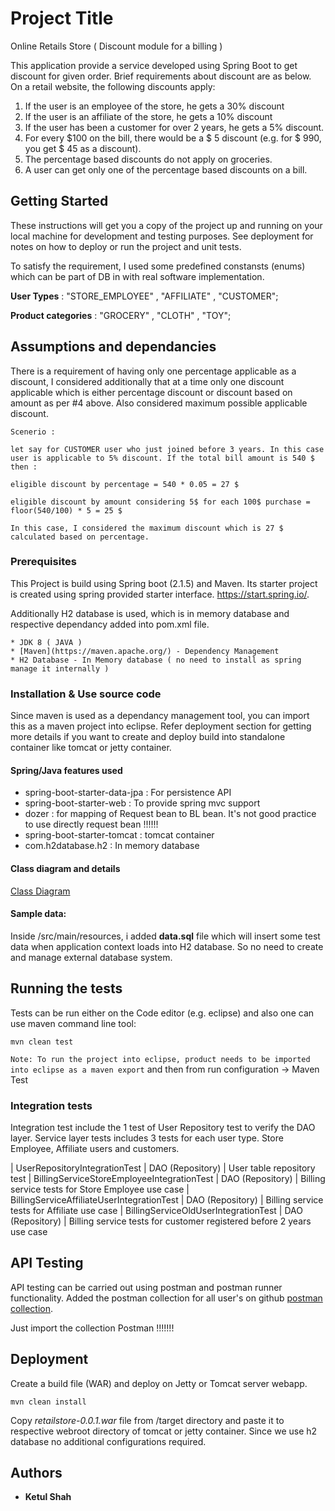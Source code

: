 # Project Title

Online Retails Store ( Discount module for a billing )

This application provide a service developed using Spring Boot to get discount for given order. Brief requirements about discount are as below.
On a retail website, the following discounts apply:
1. If the user is an employee of the store, he gets a 30% discount
2. If the user is an affiliate of the store, he gets a 10% discount
3. If the user has been a customer for over 2 years, he gets a 5% discount.
4. For every $100 on the bill, there would be a $ 5 discount (e.g. for $ 990, you get $ 45
as a discount).
5. The percentage based discounts do not apply on groceries.
6. A user can get only one of the percentage based discounts on a bill.

## Getting Started

These instructions will get you a copy of the project up and running on your local machine for development and testing purposes. See deployment for notes on how to deploy or run the project and unit tests.

To satisfy the requirement, I used some predefined constansts (enums) which can be part of DB in with real software implementation.

**User Types** : "STORE_EMPLOYEE" ,  "AFFILIATE" , "CUSTOMER";

**Product categories** : "GROCERY" , "CLOTH" , "TOY";

## Assumptions and dependancies
There is a requirement of having only one percentage applicable as a discount, I considered additionally that at a time only one discount applicable which is either percentage discount or discount based on amount as per #4 above. Also considered maximum possible applicable discount.

```
Scenerio : 

let say for CUSTOMER user who just joined before 3 years. In this case user is applicable to 5% discount. If the total bill amount is 540 $ then : 

eligible discount by percentage = 540 * 0.05 = 27 $

eligible discount by amount considering 5$ for each 100$ purchase = floor(540/100) * 5 = 25 $

In this case, I considered the maximum discount which is 27 $ calculated based on percentage.
```
### Prerequisites

This Project is build using Spring boot (2.1.5) and Maven. Its starter project is created using spring provided starter interface. https://start.spring.io/.

Additionally H2 database is used, which is in memory database and respective dependancy added into pom.xml file.

```
* JDK 8 ( JAVA )
* [Maven](https://maven.apache.org/) - Dependency Management
* H2 Database - In Memory database ( no need to install as spring manage it internally ) 
```


### Installation & Use source code

Since maven is used as a dependancy management tool, you can import this as a maven project into eclipse. Refer deployment section for getting more details if you want to create and deploy build into standalone container like tomcat or jetty container.

#### Spring/Java features used
- spring-boot-starter-data-jpa : For persistence API
- spring-boot-starter-web : To provide spring mvc support
- dozer : for mapping of Request bean to BL bean. It's not good practice to use directly request bean !!!!!!
- spring-boot-starter-tomcat : tomcat container
- com.h2database.h2 : In memory database

#### Class diagram and details
[Class Diagram](https://github.com/ktool/retailstore/blob/master/Class_diagram.png)

#### Sample data:
Inside /src/main/resources, i added **data.sql** file which will insert some test data when application context loads into H2 database. So no need to create and manage external database system.

## Running the tests

Tests can be run either on the Code editor (e.g. eclipse) and also one can use maven command line tool: 
```
mvn clean test
```

``Note: To run the project into eclipse, product needs to be imported into eclipse as a maven export`` and 
then from run configuration -> Maven Test

### Integration tests

Integration test include the 1 test of User Repository test to verify the DAO layer.
Service layer tests includes 3 tests for each user type. Store Employee, Affiliate users and customers. 

| UserRepositoryIntegrationTest | DAO (Repository) | User table repository test 
| BillingServiceStoreEmployeeIntegrationTest | DAO (Repository) | Billing service tests for Store Employee use case
| BillingServiceAffiliateUserIntegrationTest | DAO (Repository) | Billing service tests for Affiliate use case
| BillingServiceOldUserIntegrationTest | DAO (Repository) | Billing service tests for customer registered before 2 years use case

## API Testing
API testing can be carried out using postman and postman runner functionality. Added the postman collection for all user's on github
[postman collection](https://github.com/ktool/retailstore/blob/master/run/Online%20Retail%20App.postman_collection.json).

Just import the collection Postman !!!!!!!

## Deployment

Create a build file (WAR) and deploy on Jetty or Tomcat server webapp.
```
mvn clean install
```
Copy *retailstore-0.0.1.war* file from /target directory and paste it to respective webroot directory of tomcat or jetty container. Since we use h2 database no additional configurations required.

## Authors

* **Ketul Shah**
